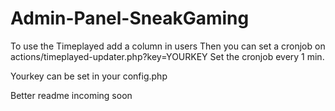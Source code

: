 # Admin-Panel-SneakGaming

To use the Timeplayed add a column in users
Then you can set a cronjob on actions/timeplayed-updater.php?key=YOURKEY
Set the cronjob every 1 min.


Yourkey can be set in your config.php

Better readme incoming soon

